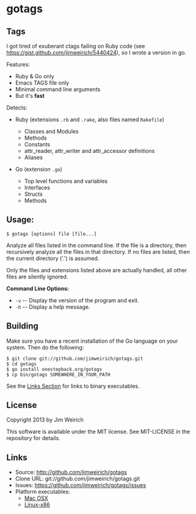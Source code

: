 # gotags

## Tags

I got tired of exuberant ctags failing on Ruby code (see
https://gist.github.com/jimweirich/5440424), so I wrote a version in
go.

Features:

* Ruby & Go only
* Emacs TAGS file only
* Minimal command line arguments
* But it's **fast**

Detects:

* Ruby (extensions <code>.rb</code> and <code>.rake</code>, also files named <code>Rakefile</code>)
  * Classes and Modules
  * Methods
  * Constants
  * attr_reader, attr_writer and attr_accessor definitions
  * Aliases

* Go (extension <code>.go</code>)
  * Top level functions and variables
  * Interfaces
  * Structs
  * Methods

## Usage:

```
$ gotags [options] file [file...]
```

Analyze all files listed in the command line. If the file is a
directory, then recursively analyze all the files in that directory.
If no files are listed, then the current directory ('.') is assumed.

Only the files and extensions listed above are actually handled, all
other files are silently ignored.

**Command Line Options:**

* <code>-v</code> -- Display the version of the program and exit.
* <code>-h</code> -- Display a help message.

## Building

Make sure you have a recent installation of the Go language on your
system.  Then do the following:

```
$ git clone git://github.com/jimweirich/gotags.git
$ cd gotags
$ go install onestepback.org/gotags
$ cp bin/gotags SOMEWHERE_IN_YOUR_PATH
```

See the [Links Section](#links) for links to binary executables.

## License

Copyright 2013 by Jim Weirich

This software is available under the MIT license.  See MIT-LICENSE in
the repository for details.

## Links

* Source: http://github.com/jimweirich/gotags
* Clone URL: git://github.com/jimweirich/gotags.git
* Issues: https://github.com/jimweirich/gotags/issues
* Platform executables:
  * [Mac OSX](http://onestepback.org/download/gotags-1.1.1-darwin-x86_64.tgz "TGZ File")
  * [Linux-x86](http://onestepback.org/download/gotags-1.1.1-linux-x86_64.tgz "TGZ File")
